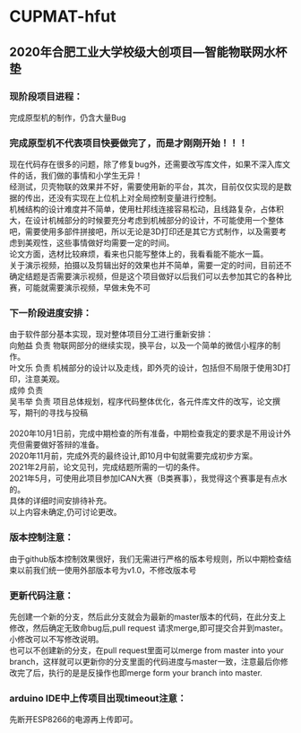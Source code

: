 # CUPMAT-hfut
## 2020年合肥工业大学校级大创项目—智能物联网水杯垫
### 现阶段项目进程：
完成原型机的制作，仍含大量Bug
### 完成原型机不代表项目快要做完了，而是才刚刚开始！！！
现在代码存在很多的问题，除了修复bug外，还需要改写库文件，如果不深入库文件的话，我们做的事情和小学生无异！<br/>
经测试，贝壳物联的效果并不好，需要使用新的平台，其次，目前仅仅实现的是数据的传出，还没有实现在上位机上对全局控制变量进行控制。<br/>
机械结构的设计难度并不简单，使用杜邦线连接容易松动，且线路复杂，占体积大，在设计机械部分的时候要充分考虑到机械部分的设计，不可能使用一个整体吧，需要使用多部件拼接吧，所以无论是3D打印还是其它方式制作，以及需要考虑到美观性，这些事情做好均需要一定的时间。<br/>
论文方面，选材比较麻烦，看来也只能写整体上的，我看看能不能水一篇。<br/>
关于演示视频，拍摄以及剪辑出好的效果也并不简单，需要一定的时间，目前还不确定结题是否需要演示视频，但是这个项目做好以后我们可以去参加其它的各种比赛，可能就需要演示视频，早做未免不可<br/>
### 下一阶段进度安排：
由于软件部分基本实现，现对整体项目分工进行重新安排：<br/>
向勉益  负责   物联网部分的继续实现，换平台，以及一个简单的微信小程序的制作。<br/>
叶文乐  负责   机械部分的设计以及走线，即外壳的设计，包括但不局限于使用3D打印，注意美观。<br/>
成帅    负责   <br/>
吴韦举  负责   项目总体规划，程序代码整体优化，各元件库文件的改写，论文撰写，期刊的寻找与投稿 <br/>
<br/>
2020年10月1日前，完成中期检查的所有准备，中期检查我定的要求是不用设计外壳但需要做好答辩的准备。<br/>
2020年11月前，完成外壳的最终设计,即10月中旬就需要完成初步方案。<br/>
2021年2月前，论文见刊，完成结题所需的一切的条件。<br/>
2021年5月，可使用此项目参加ICAN大赛（B类赛事），我觉得这个赛事是有点水的。<br/>
具体的详细时间安排待补充。<br/>
以上内容未确定,仍可讨论更改。
### 版本控制注意：
由于github版本控制效果很好，我们无需进行严格的版本号规则，所以中期检查结束以前我们统一使用外部版本号为v1.0，不修改版本号
### 更新代码注意：
先创建一个新的分支，然后此分支就会为最新的master版本的代码，在此分支上修改，然后确定无致命bug后,pull request 请求merge,即可提交合并到master。小修改可以不写修改说明。<br/>
也可以不创建新的分支，在pull request里面可以merge from master into your branch，这样就可以更新你的分支里面的代码进度与master一致，注意最后你修改完了后，执行的是是反操作也即merge form your branch into master.
### arduino IDE中上传项目出现timeout注意：
先断开ESP8266的电源再上传即可。
